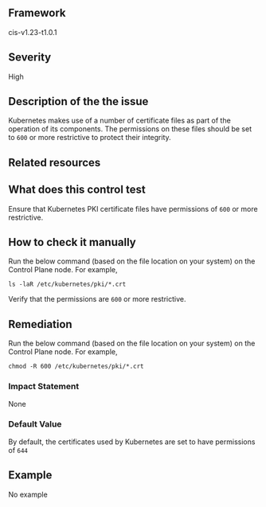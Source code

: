 ## Framework
cis-v1.23-t1.0.1
 
## Severity
High

## Description of the the issue
Kubernetes makes use of a number of certificate files as part of the operation of its components. The permissions on these files should be set to `600` or more restrictive to protect their integrity.
 
## Related resources

## What does this control test
Ensure that Kubernetes PKI certificate files have permissions of `600` or more restrictive.
 
## How to check it manually
Run the below command (based on the file location on your system) on the Control Plane node. For example,

 
```
ls -laR /etc/kubernetes/pki/*.crt

```
 Verify that the permissions are `600` or more restrictive.
## Remediation
Run the below command (based on the file location on your system) on the Control Plane node. For example,

 
```
chmod -R 600 /etc/kubernetes/pki/*.crt

```
 
### Impact Statement
None
### Default Value
By default, the certificates used by Kubernetes are set to have permissions of `644`
## Example
No example

